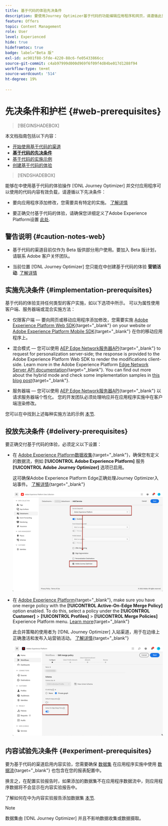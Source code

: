 ```yaml
---
title: 基于代码的体验先决条件
description: 要使用Journey Optimizer基于代码的功能编辑应用程序和网页，请遵循此页面上的先决条件
feature: Offers
topic: Content Management
role: User
level: Experienced
hide: true
hidefromtoc: true
badge: label="Beta 版"
exl-id: ac901f88-5fde-4220-88c6-fe05433866cc
source-git-commit: c4ab97999d000d969f6f09f4d84be017d1288f94
workflow-type: tm+mt
source-wordcount: '514'
ht-degree: 19%

---
```


# 先决条件和护栏 {#web-prerequisites}

>[!BEGINSHADEBOX]

本文档指南包括以下内容：

* [开始使用基于代码的渠道](get-started-code-based.md)
* **[基于代码的先决条件](code-based-prerequisites.md)**
* [基于代码的实施示例](code-based-implementation-samples.md)
* [创建基于代码的体验](create-code-based.md)

>[!ENDSHADEBOX]

能够在中使用基于代码的体验操作 [!DNL Journey Optimizer] 并交付应用程序可以使用的代码内容有效负载，请遵循以下先决条件：

* 要向应用程序添加修改，您需要具有特定的实施。 [了解详情](#implementation-prerequisites)

* 要正确交付基于代码的体验，请确保您详细定义了Adobe Experience Platform设置 [此处](#delivery-prerequisites).

## 警告说明 {#caution-notes-web}

* 基于代码的渠道目前仅作为 Beta 版供部分用户使用。要加入 Beta 版计划，请联系 Adobe 客户关怀团队。

* 当前位置 [!DNL Journey Optimizer] 您只能在中创建基于代码的体验 **营销活动**. [了解详情](../campaigns/create-campaign.md#configure)

## 实施先决条件 {#implementation-prerequisites}

基于代码的体验支持任何类型的客户实施，如以下选项中所示。 可以为属性使用客户端、服务器端或混合实施方法：

* 仅限客户端 — 要向网页或移动应用程序添加修改，您需要实施 [Adobe Experience Platform Web SDK](https://experienceleague.adobe.com/docs/platform-learn/implement-web-sdk/overview.html?lang=zh-Hans){target="_blank"} on your website or [Adobe Experience Platform Mobile SDK](https://developer.adobe.com/client-sdks/documentation/){target="_blank"} 在你的移动应用程序上。

* 混合模式 — 您可以使用 [AEP Edge Network服务器API](https://experienceleague.adobe.com/docs/experience-platform/edge-network-server-api/data-collection/interactive-data-collection.html){target="_blank"} to request for personalization server-side; the response is provided to the Adobe Experience Platform Web SDK to render the modifications client-side. Learn more in the Adobe Experience Platform [Edge Network Server API documentation](https://experienceleague.adobe.com/docs/experience-platform/edge-network-server-api/overview.html?lang=zh-Hans){target="_blank"}. You can find out more about the hybrid mode and check some implementation samples in [this blog post](https://blog.developer.adobe.com/hybrid-personalization-in-the-adobe-experience-platform-web-sdk-6a1bb674bf41){target="_blank"}.

* 服务器端 — 您可以使用 [AEP Edge Network服务器API](https://experienceleague.adobe.com/docs/experience-platform/edge-network-server-api/data-collection/interactive-data-collection.html){target="_blank"} 以请求服务器端个性化。 您的开发团队必须处理响应并在应用程序实施中在客户端渲染修改。

您可以在中找到上述每种实施方法的示例 [本节](code-based-implementation-samples.md).

## 投放先决条件 {#delivery-prerequisites}

要正确交付基于代码的体验，必须定义以下设置：

* 在 [Adobe Experience Platform数据收集](https://experienceleague.adobe.com/docs/experience-platform/edge/datastreams/overview.html?lang=zh-Hans){target="_blank"}，确保您有定义的数据流，例如 **[!UICONTROL Adobe Experience Platform]** 服务 **[!UICONTROL Adobe Journey Optimizer]** 选项已启用。

  这可确保Adobe Experience Platform Edge正确处理Journey Optimizer入站事件。 [了解详情](https://experienceleague.adobe.com/docs/experience-platform/edge/datastreams/configure.html?lang=zh-Hans){target="_blank"}

  ![](../web/assets/web-aep-datastream-ajo.png)

* 在 [Adobe Experience Platform](https://experienceleague.adobe.com/docs/experience-platform/profile/home.html?lang=zh-Hans){target="_blank"}, make sure you have one merge policy with the **[!UICONTROL Active-On-Edge Merge Policy]** option enabled. To do this, select a policy under the **[!UICONTROL Customer]** > **[!UICONTROL Profiles]** > **[!UICONTROL Merge Policies]** Experience Platform menu. [Learn more](https://experienceleague.adobe.com/docs/experience-platform/profile/merge-policies/ui-guide.html#configure){target="_blank"}

  此合并策略的使用者为 [!DNL Journey Optimizer] 入站渠道，用于在边缘上正确激活和发布入站营销活动。 [了解详情](https://experienceleague.adobe.com/docs/experience-platform/profile/merge-policies/ui-guide.html?lang=zh-Hans){target="_blank"}

  ![](../web/assets/web-aep-merge-policy.png)

## 内容试验先决条件 {#experiment-prerequisites}

要为基于代码的渠道启用内容实验，您需要确保 [数据集](../data/get-started-datasets.md) 在应用程序实施中使用 [数据流](https://experienceleague.adobe.com/docs/experience-platform/datastreams/overview.html?lang=zh-Hans){target="_blank"} 也包含在您的报表配置中。

换言之，在配置实验报告时，如果添加的数据集不在应用程序数据流中，则应用程序数据将不会显示在内容实验报告中。

了解如何在中为内容实验报告添加数据集 [本节](../campaigns/reporting-configuration.md#add-datasets).

>[!NOTE]
>
>数据集由 [!DNL Journey Optimizer] 并且不影响数据收集或数据摄取。
